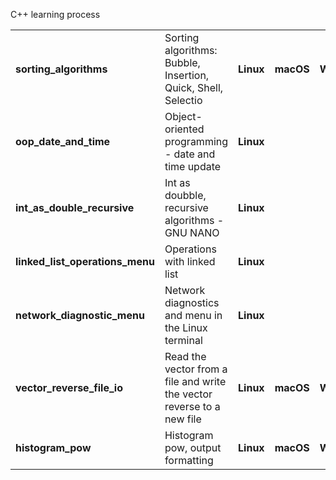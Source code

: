 C++ learning process

<table>
  <tr>
    <td><strong>sorting_algorithms</strong></td>
    <td>Sorting algorithms: Bubble, Insertion, Quick, Shell, Selectio</td>
    <td><strong>Linux</strong></td>
    <td><strong>macOS</strong></td>
    <td><strong>Win32</strong></td>
  </tr>
  <tr>
    <td><strong>oop_date_and_time</strong></td>
    <td>Object-oriented programming - date and time update</td>
    <td><strong>Linux</strong></td>
    <td></td>
    <td></td>
  </tr>
  <tr>
    <td><strong>int_as_double_recursive</strong></td>
    <td>Int as doubble, recursive algorithms - GNU NANO</td>
    <td><strong>Linux</strong></td>
    <td></td>
    <td></td>
  </tr>
  <tr>
    <td><strong>linked_list_operations_menu</strong></td>
    <td>Operations with linked list</td>
    <td><strong>Linux</strong></td>
    <td></td>
    <td></td>
  </tr>
  <tr>
    <td><strong>network_diagnostic_menu</strong></td>
    <td>Network diagnostics and menu in the Linux terminal</td>
    <td><strong>Linux</strong></td>
    <td></td>
    <td></td>
  </tr>
  <tr>
    <td><strong>vector_reverse_file_io</strong></td>
    <td>Read the vector from a file and write the vector reverse to a new file</td>
    <td><strong>Linux</strong></td>
    <td><strong>macOS</strong></td>
    <td><strong>Win32</strong></td>
  </tr>
  <tr>
    <td><strong>histogram_pow</strong></td>
    <td>Histogram pow, output formatting</td>
    <td><strong>Linux</strong></td>
    <td><strong>macOS</strong></td>
    <td><strong>Win32</strong></td>
  </tr>
</table>

